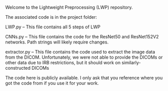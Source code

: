 Welcome to the Lightweight Preprocessing (LWP) repository.

The associated code is in the project folder:

LWP.py – This file contains all 5 steps of LWP

CNNs.py – This file contains the code for the ResNet50 and ResNet152V2 networks. Path strings will likely require changes.

extractor.py – This file contains the code used to extract the image data from the DICOM. Unfortunately, we were not able to provide the DICOMs or other data due to IRB restrictions, but it should work on similarly-constructed DICOMs

The code here is publicly available. I only ask that you reference where you got the code from if you use it for your work.
